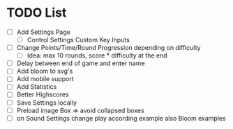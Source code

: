 # TODO List

- [ ] Add Settings Page
  - [ ] Control Settings Custom Key Inputs
- [ ] Change Points/Time/Round Progression depending on difficulty
  - [ ] Idea: max 10 rounds, score * difficulty at the end
- [ ] Delay between end of game and enter name
- [ ] Add bloom to svg's
- [ ] Add mobile support
- [ ] Add Statistics
- [ ] Better Highscores
- [ ] Save Settings locally
- [ ] Preload image Box => avoid collapsed boxes
- [ ] on Sound Settings change play according example also Bloom examples